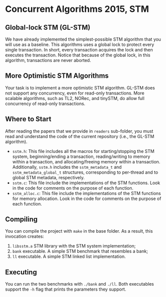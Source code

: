 Concurrent Algorithms 2015, STM
===============================

Global-lock STM (GL-STM)
------------------------

We have already implemented the simplest-possible STM algorithm that you will use as a baseline. This algorithms uses a global lock to protect every single transaction. In short, every transaction acquires the lock and then executes the transaction. Notice that because of the global lock, in this algorithm, transactions are never aborted.

More Optimistic STM Algorithms
------------------------------

Your task is to implement a more optimistic STM algorithm. GL-STM does not support any concurrency, even for read-only transactions. More scalable algorithms, such as TL2, NORec, and tinySTM, do allow full concurrency of read-only transactions.

Where to Start
--------------

After reading the papers that we provide in `readers` sub-folder, you must read and understand the code of the current repository (i.e., the GL-STM algorithm).

* `sstm.h`: This file includes all the macros for starting/stopping the STM system, beginning/ending a transaction, reading/writing to memory within a transaction, and allocating/freeing memory within a transaction. Additionally, `sstm.h` includes the `sstm_metadata_t` and `sstm_metadata_global_t` structures, corresponding to per-thread and to global STM metadata, respectively.
* `sstm.c`: This file include the implementations of the STM functions. Look in the code for comments on the purpose of each function. 
* `sstm_alloc.c`: This file include the implementations of the STM functions for memory allocation. Look in the code for comments on the purpose of each function. 

Compiling
---------

You can compile the project with `make` in the base folder. As a result, this invocation creates:

1. `libsstm.a` STM library with the STM system implementation;
2. `bank` executable. A simple STM benchmark that resembles a bank;
3. `ll` executable. A simple STM linked list implementation.

Executing
---------

You can run the two benchmarks with `./bank` and `./ll`. Both executables support the `-h` flag that prints the parameters they support.
